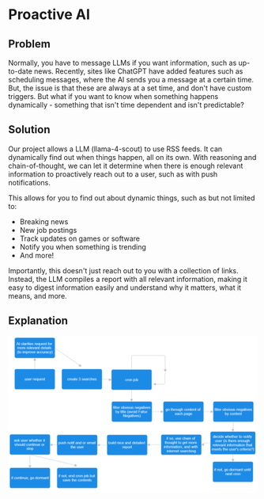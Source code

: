 # Proactive AI

## Problem

Normally, you have to message LLMs if you want information, such as up-to-date news. Recently, sites like ChatGPT have added features such as scheduling messages, where the AI sends you a message at a certain time. But, the issue is that these are always at a set time, and don't have custom triggers. But what if you want to know when something happens dynamically - something that isn't time dependent and isn't predictable?

## Solution

Our project allows a LLM (llama-4-scout) to use RSS feeds. It can dynamically find out when things happen, all on its own. With reasoning and chain-of-thought, we can let it determine when there is enough relevant information to proactively reach out to a user, such as with push notifications.

This allows for you to find out about dynamic things, such as but not limited to:
- Breaking news
- New job postings
- Track updates on games or software
- Notify you when something is trending
- And more!

Importantly, this doesn't just reach out to you with a collection of links. Instead, the LLM compiles a report with all relevant information, making it easy to digest information easily and understand why it matters, what it means, and more.

## Explanation

![](flowchart.webp)